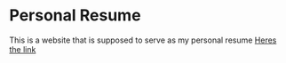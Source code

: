# Personal Resume 
This is a website that is supposed to serve as my personal resume
[Heres the link](https://www.unchartedzone.github.io)

